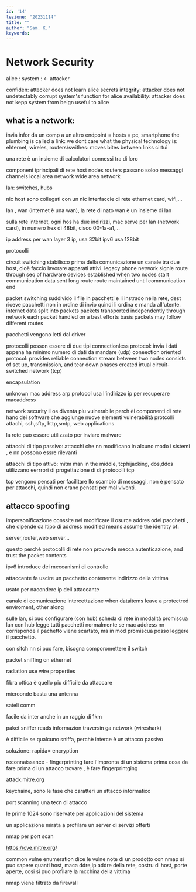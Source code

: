 ```yaml
---
id: '14'
lezione: "20231114"
title: ""
author: "Sam. K."
keywords: 
---
```


<style>
    strong{
        background-color:#faf43e;
        color: black;
        padding:0.1rem 0.2rem;
        border-radius:5px;
    }
</style>

# Network Security

alice : system : <- attacker

confiden: attecker does not learn alice secrets
integrity: attacker does not undetectably corrupt system's function for alice
availability: attacker does not kepp system from beign useful to alice

## what is a network:
invia infor da un comp a un altro
endpoint = hosts = pc, smartphone
the plumbing is called a link: we dont care what the physical technology is: ehternet, wireles,
routers/swithes: moves bites between links
cirtui

una rete è un insieme di calcolatori connessi tra di loro

component iprincipali di rete
host nodes
routers passano soloo messaggi
channels
local area network
wide area network

lan: switches, hubs

nic
host sono collegati con un nic interfaccie di rete ethernet card, wifi,...

lan ,
wan (internet è una wan), la rete di nato
wan è un insieme di lan


sulla rete internet, ogni hos ha due indirizzi, 
mac serve per lan (network card), in numero hex di 48bit, cisco 00-1a-a1,...

ip address per wan
layer 3 ip, usa 32bit
ipv6 usa 128bit

protocolli

circuit switching stabilisco prima della comunicazione un canale tra due host, cioè faccio lavorare apparati attivi.
legacy phone network
signle route through seq of hardware devices established when two nodes start communication
data sent long route
route maintained until communication end

packet switching suddivido il file in pacchetti e li instrado nella rete, dest riceve pacchetti non in ordine di invio quindi li ordina e manda all'utente.
internet
data split into packets 
packets transported independently through network
each packet handled on a best efforts basis
packets may follow different 
routes

pacchetti vengono letti dal driver 

protocolli posson essere di due tipi 
connectionless protocol: invia i dati appena ha minimo numero di dati da mandare (udp)
coneection oriented protocol: provides reliable connection stream between two nodes
consists of set up, transmission, and tear down phases
created irtual circuit-switched network (tcp)

encapsulation

unknown mac address
arp protocol
usa l'indirizzo ip per recuperare macaddress

network security
il os diventa piu vulnerabile perch èi componenti di rete hano dei software che 
aggiunge nuove elementi vulnerabilità
protcolli attachi, ssh,sftp, http,smtp, web applications

la rete può essere utilizzato per inviare malware

attacchi di tipo passivo: attacchi che nn modificano in alcuno modo i sistemi , e nn possono essre rilevanti

attacchi di tipo attivo: mitm man in the middle, tcphijacking, dos,ddos
utilizzano eerrrori di progettazione di di protocolli tcp

tcp vengono pensati per facilitare llo scambio di messaggi, non è pensato per attacchi, quindi non erano pensati per mal viventi.

## attacco spoofing
impersonificazione 
conssite nel modificare il osurce addres odei pacchetti , che dipende da ltipo di address modified means assume the identity of:


server,router,web server...

questo perchè protocolli di rete non provvede mecca autenticazione, and trust the packet contents

ipv6 introduce dei meccanismi di controllo

attaccante fa uscire un pacchetto contenente indirizzo della vittima

usato per nacondere ip dell'attaccante

canale di comunicazione intercettazione 
when dataitems leave a protectred enviroment, other along

sulle lan, si puo configurare (con hub) scheda di rete in modalità promiscua 
lan con hub legge tutti pacchetti normalmente se mac address nn corrisponde il pachetto viene scartato, ma in mod promiscua posso leggere il pacchetto.

con sitch nn si puo fare, bisogna comporomettere il switch


packet sniffing on ethernet


radiation
use wire properties

fibra ottica è quello piu difficile da attaccare

microonde
basta una antenna

sateli comm

facile da inter anche in un raggio di 1km

paket sniffer reads informazion traversin ga network (wireshark)

è difficile se qualcuno sniffa, perchè interce è un attacco passivo

soluzione: rapida= encryption


reconnaissance - fingerprinting
fare l'impronta di un sistema
prima cosa da fare prima di un attacco trovare , è fare fingerprintging

attack.mitre.org

keychaine, sono le fase che caratteri un attacco informatico

port scanning
una tecn di attacco 

le prime 1024 sono riservate per applicazioni del sistema

un applicazione mirata a profilare un server di servizi offerti

nmap per port scan

https://cve.mitre.org/

common vulne enumeration dice le vulne note di un prodotto 
 con nmap si puo sapere
 quanti host, maca ddre,ip addre della rete, costru di host, porte aperte, cosi si puo profilare la mcchina della vittima

 nmap viene filtrato da firewall

 


